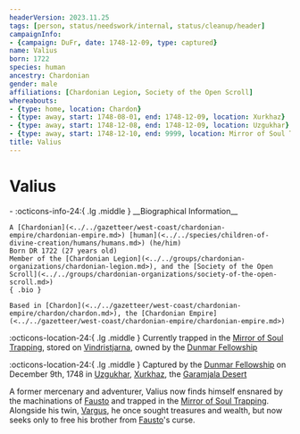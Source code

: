 ```yaml
---
headerVersion: 2023.11.25
tags: [person, status/needswork/internal, status/cleanup/header]
campaignInfo:
- {campaign: DuFr, date: 1748-12-09, type: captured}
name: Valius
born: 1722
species: human
ancestry: Chardonian
gender: male
affiliations: [Chardonian Legion, Society of the Open Scroll]
whereabouts:
- {type: home, location: Chardon}
- {type: away, start: 1748-08-01, end: 1748-12-09, location: Xurkhaz}
- {type: away, start: 1748-12-08, end: 1748-12-09, location: Uzgukhar}
- {type: away, start: 1748-12-10, end: 9999, location: Mirror of Soul Trapping}
title: Valius
---
```

# Valius
<div class="grid cards ext-narrow-margin ext-one-column" markdown>
- :octicons-info-24:{ .lg .middle } __Biographical Information__

    A [Chardonian](<../../gazetteer/west-coast/chardonian-empire/chardonian-empire.md>) [human](<../../species/children-of-divine-creation/humans/humans.md>) (he/him)  
    Born DR 1722 (27 years old)  
    Member of the [Chardonian Legion](<../../groups/chardonian-organizations/chardonian-legion.md>), and the [Society of the Open Scroll](<../../groups/chardonian-organizations/society-of-the-open-scroll.md>)  
    { .bio }

    Based in [Chardon](<../../gazetteer/west-coast/chardonian-empire/chardon/chardon.md>), the [Chardonian Empire](<../../gazetteer/west-coast/chardonian-empire/chardonian-empire.md>)
</div>

:octicons-location-24:{ .lg .middle } Currently trapped in the [Mirror of Soul Trapping](<../../campaigns/dunmari-frontier/treasure/notable-items/mirror-of-soul-trapping.md>), stored on [Vindristjarna](<../../things/ships/vindristjarna.md>), owned by the [Dunmar Fellowship](<../pcs/dunmar-fellowship/dunmar-fellowship.md>)



:octicons-location-24:{ .lg .middle } Captured by the [Dunmar Fellowship](<../pcs/dunmar-fellowship/dunmar-fellowship.md>) on December 9th, 1748 in [Uzgukhar](<../../gazetteer/istaros-watershed/xurkhaz/uzgukhar.md>), [Xurkhaz](<../../gazetteer/istaros-watershed/xurkhaz/xurkhaz.md>), the [Garamjala Desert](<../../gazetteer/greater-dunmar/garamjala-plateau/garamjala-desert.md>)  




A former mercenary and adventurer, Valius now finds himself ensnared by the machinations of [Fausto](<./fausto.md>) and trapped in the [Mirror of Soul Trapping](<../../campaigns/dunmari-frontier/treasure/notable-items/mirror-of-soul-trapping.md>). Alongside his twin, [Vargus](<./vargus.md>), he once sought treasures and wealth, but now seeks only to free his brother from [Fausto](<./fausto.md>)'s curse.
